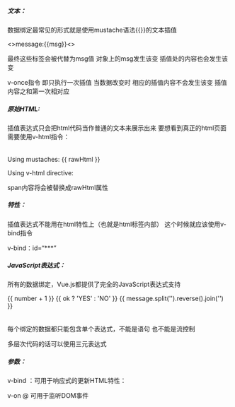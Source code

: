 ##### 文本：

数据绑定最常见的形式就是使用mustache语法{{}}的文本插值

<>message:{{msg}}<>

最终这些标签会被代替为msg值  对象上的msg发生该变  插值处的内容也会发生该变

v-once指令   即只执行一次插值   当数据改变时  相应的插值内容不会发生该变  插值内容之和第一次相对应

##### 原始HTML:

插值表达式只会把html代码当作普通的文本来展示出来  要想看到真正的html页面  需要使用v-html指令：

###### <span v-html="rawHtml"></span>

<p>Using mustaches: {{ rawHtml }}</p>
<p>Using v-html directive: <span v-html="rawHtml"></span></p>

span内容将会被替换成rawHtml属性  



##### 特性：

插值表达式不能用在html特性上（也就是html标签内部）  这个时候就应该使用v-bind指令

v-bind：id=“***”



##### JavaScript表达式：

所有的数据绑定，Vue.js都提供了完全的JavaScript表达式支持

{{ number + 1 }}
{{ ok ? 'YES' : 'NO' }}
{{ message.split('').reverse().join('') }}

###### <div v-bind:id="'list-' + id">

每个绑定的数据都只能包含单个表达式，不能是语句  也不能是流控制

多层次代码的话可以使用三元表达式



##### 参数：

v-bind  ：可用于响应式的更新HTML特性：

v-on  @  可用于监听DOM事件

